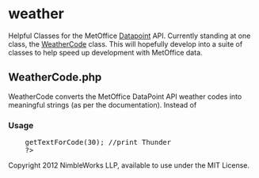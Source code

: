 weather
=======

Helpful Classes for the MetOffice [Datapoint](http://www.metoffice.gov.uk/datapoint) API. Currently standing at one class, the [WeatherCode](#weatherCode.php) class. This will hopefully develop into a suite of classes to help speed up development with MetOffice data. 



WeatherCode.php
---------------

WeatherCode converts the MetOffice DataPoint API weather codes into meaningful strings (as per the documentation). Instead of 

### Usage
<pre>
	<?php
	$weatherCode = new WeatherCode;
	print $weatherCode->getTextForCode(30); //print Thunder
	?>
</pre>

Copyright 2012 NimbleWorks LLP, available to use under the MIT License. 